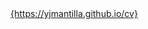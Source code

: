 <html><body><script type='text/javascript'>window.location.href='https://yjmantilla.github.io/cv';</script><a href='https://yjmantilla.github.io/cv'>{https://yjmantilla.github.io/cv}</a></body></html>